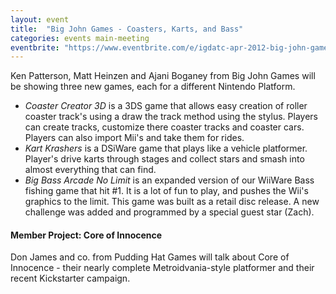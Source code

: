 ```yaml
---
layout: event
title:  "Big John Games - Coasters, Karts, and Bass"
categories: events main-meeting
eventbrite: "https://www.eventbrite.com/e/igdatc-apr-2012-big-john-games-coasters-karts-and-bass-tickets-3309267107#"
---
```


Ken Patterson, Matt Heinzen and Ajani Boganey from Big John Games will be showing three new games, each for a different Nintendo Platform.

* *Coaster Creator 3D* is a 3DS game that allows easy creation of roller coaster track's using a draw the track method using the stylus. Players can create tracks, customize there coaster tracks and coaster cars. Players can also import Mii's and take them for rides.
* *Kart Krashers* is a DSiWare game that plays like a vehicle platformer. Player's drive karts through stages and collect stars and smash into almost everything that can find.
* *Big Bass Arcade No Limit* is an expanded version of our WiiWare Bass fishing game that hit #1. It is a lot of fun to play, and pushes the Wii's graphics to the limit. This game was built as a retail disc release.  A new challenge was added and programmed by a special guest star (Zach).


#### Member Project: Core of Innocence
Don James and co. from Pudding Hat Games will talk about Core of Innocence - their nearly complete Metroidvania-style platformer and their recent Kickstarter campaign.


